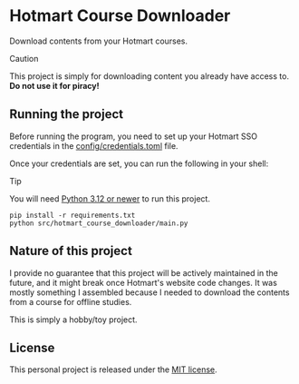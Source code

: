 # Hotmart Course Downloader

Download contents from your Hotmart courses.

> [!CAUTION]
> This project is simply for downloading content you already have access to. **Do not use it for piracy!**

## Running the project

Before running the program, you need to set up your Hotmart SSO credentials in
the [config/credentials.toml](config/credentials.toml) file.

Once your credentials are set, you can run the following in your shell:

> [!TIP]
> You will need [Python 3.12 or newer](https://www.python.org/downloads/) to run this project.

```shell
pip install -r requirements.txt
python src/hotmart_course_downloader/main.py
```

## Nature of this project

I provide no guarantee that this project will be actively maintained in the future, and it might break once Hotmart's
website code changes. It was mostly something I assembled because I needed to download the contents from a course for
offline studies.

This is simply a hobby/toy project.

## License

This personal project is released under the [MIT license](LICENSE).
